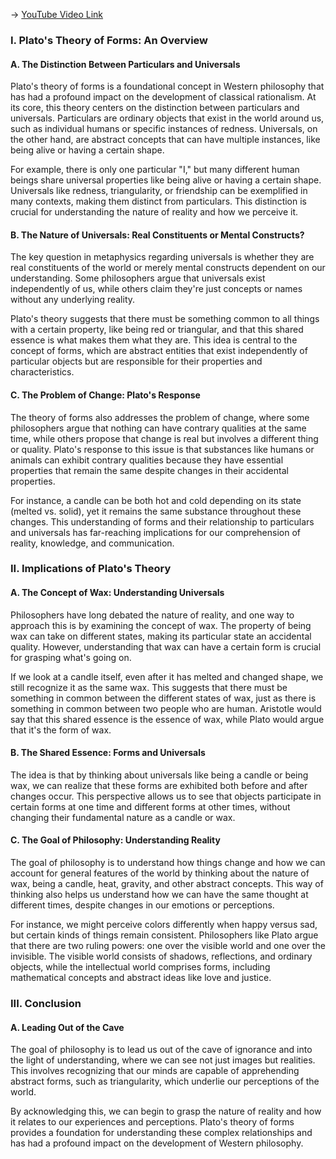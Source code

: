 -> [YouTube Video Link](https://www.youtube.com/watch?v=aCgnSYK9E3k&list=PLzWd5Ny3vW3TmAbJH3fYMRjNUptY0uPW8&index=20&pp=iAQB)

### I. Plato's Theory of Forms: An Overview
#### A. The Distinction Between Particulars and Universals

Plato's theory of forms is a foundational concept in Western philosophy that has had a profound impact on the development of classical rationalism. At its core, this theory centers on the distinction between particulars and universals. Particulars are ordinary objects that exist in the world around us, such as individual humans or specific instances of redness. Universals, on the other hand, are abstract concepts that can have multiple instances, like being alive or having a certain shape.

For example, there is only one particular "I," but many different human beings share universal properties like being alive or having a certain shape. Universals like redness, triangularity, or friendship can be exemplified in many contexts, making them distinct from particulars. This distinction is crucial for understanding the nature of reality and how we perceive it.

#### B. The Nature of Universals: Real Constituents or Mental Constructs?

The key question in metaphysics regarding universals is whether they are real constituents of the world or merely mental constructs dependent on our understanding. Some philosophers argue that universals exist independently of us, while others claim they're just concepts or names without any underlying reality.

Plato's theory suggests that there must be something common to all things with a certain property, like being red or triangular, and that this shared essence is what makes them what they are. This idea is central to the concept of forms, which are abstract entities that exist independently of particular objects but are responsible for their properties and characteristics.

#### C. The Problem of Change: Plato's Response

The theory of forms also addresses the problem of change, where some philosophers argue that nothing can have contrary qualities at the same time, while others propose that change is real but involves a different thing or quality. Plato's response to this issue is that substances like humans or animals can exhibit contrary qualities because they have essential properties that remain the same despite changes in their accidental properties.

For instance, a candle can be both hot and cold depending on its state (melted vs. solid), yet it remains the same substance throughout these changes. This understanding of forms and their relationship to particulars and universals has far-reaching implications for our comprehension of reality, knowledge, and communication.

### II. Implications of Plato's Theory
#### A. The Concept of Wax: Understanding Universals

Philosophers have long debated the nature of reality, and one way to approach this is by examining the concept of wax. The property of being wax can take on different states, making its particular state an accidental quality. However, understanding that wax can have a certain form is crucial for grasping what's going on.

If we look at a candle itself, even after it has melted and changed shape, we still recognize it as the same wax. This suggests that there must be something in common between the different states of wax, just as there is something in common between two people who are human. Aristotle would say that this shared essence is the essence of wax, while Plato would argue that it's the form of wax.

#### B. The Shared Essence: Forms and Universals

The idea is that by thinking about universals like being a candle or being wax, we can realize that these forms are exhibited both before and after changes occur. This perspective allows us to see that objects participate in certain forms at one time and different forms at other times, without changing their fundamental nature as a candle or wax.

#### C. The Goal of Philosophy: Understanding Reality

The goal of philosophy is to understand how things change and how we can account for general features of the world by thinking about the nature of wax, being a candle, heat, gravity, and other abstract concepts. This way of thinking also helps us understand how we can have the same thought at different times, despite changes in our emotions or perceptions.

For instance, we might perceive colors differently when happy versus sad, but certain kinds of things remain consistent. Philosophers like Plato argue that there are two ruling powers: one over the visible world and one over the invisible. The visible world consists of shadows, reflections, and ordinary objects, while the intellectual world comprises forms, including mathematical concepts and abstract ideas like love and justice.

### III. Conclusion
#### A. Leading Out of the Cave

The goal of philosophy is to lead us out of the cave of ignorance and into the light of understanding, where we can see not just images but realities. This involves recognizing that our minds are capable of apprehending abstract forms, such as triangularity, which underlie our perceptions of the world.

By acknowledging this, we can begin to grasp the nature of reality and how it relates to our experiences and perceptions. Plato's theory of forms provides a foundation for understanding these complex relationships and has had a profound impact on the development of Western philosophy.